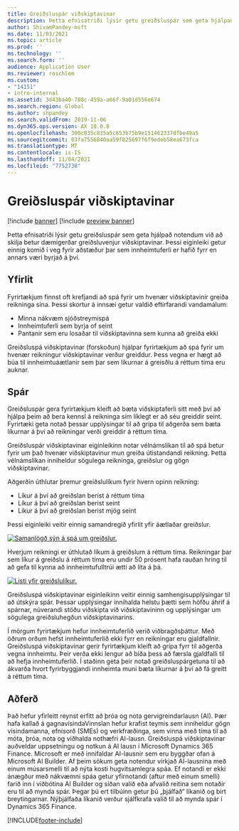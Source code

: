 ```yaml
---
title: Greiðsluspár viðskiptavinar
description: Þetta efnisatriði lýsir getu greiðsluspár sem geta hjálpað notendum við að skilja betur dæmigerðar greiðsluvenjur viðskiptavinar. Þessi eiginleiki getur einnig komið í veg fyrir aðstæður þar sem innheimtuferli er hafið fyrr en annars væri byrjað á því.
author: ShivamPandey-msft
ms.date: 11/03/2021
ms.topic: article
ms.prod: ''
ms.technology: ''
ms.search.form: ''
audience: Application User
ms.reviewer: roschlom
ms.custom:
- "14151"
- intro-internal
ms.assetid: 3d43ba40-780c-459a-a66f-9a01d556e674
ms.search.region: Global
ms.author: shpandey
ms.search.validFrom: 2019-11-06
ms.dyn365.ops.version: AX 10.0.8
ms.openlocfilehash: 300c835c835a5c653b75b9e151462337dfbe49a5
ms.sourcegitcommit: 03fa7556840aa59f825697f6f9edeb58ea673fca
ms.translationtype: MT
ms.contentlocale: is-IS
ms.lasthandoff: 11/04/2021
ms.locfileid: "7752738"
---
```

# <a name="customer-payment-predictions"></a>Greiðsluspár viðskiptavinar

[!include [banner](../includes/banner.md)]
[!include [preview banner](../includes/preview-banner.md)]

Þetta efnisatriði lýsir getu greiðsluspár sem geta hjálpað notendum við að skilja betur dæmigerðar greiðsluvenjur viðskiptavinar. Þessi eiginleiki getur einnig komið í veg fyrir aðstæður þar sem innheimtuferli er hafið fyrr en annars væri byrjað á því.

## <a name="overview"></a>Yfirlit

Fyrirtækjum finnst oft krefjandi að spá fyrir um hvenær viðskiptavinir greiða reikninga sína. Þessi skortur á innsæi getur valdið eftirfarandi vandamálum:

- Minna nákvæm sjóðstreymispá
- Innheimtuferli sem byrja of seint
- Pantanir sem eru losaðar til viðskiptavinna sem kunna að greiða ekki

Greiðsluspá viðskiptavinar (forskoðun) hjálpar fyrirtækjum að spá fyrir um hvenær reikningur viðskiptavinar verður greiddur. Þess vegna er hægt að búa til innheimtuáætlanir sem þar sem líkurnar á greisðlu á réttum tíma eru auknar.

## <a name="predictions"></a>Spár

Greiðsluspár gera fyrirtækjum kleift að bæta viðskiptaferli sitt með því að hjálpa þeim að bera kennsl á reikninga sím líklegt er að séu greiddir seint. Fyrirtæki geta notað þessar upplýsingar til að grípa til aðgerða sem bæta líkurnar á því að reikningar verði greiddir á réttum tíma.

Greiðsluspár viðskiptavinar eiginleikinn notar vélnámslíkan til að spá betur fyrir um það hvenær viðskiptavinur mun greiða útistandandi reikning. Þetta vélnámslíkan inniheldur sögulega reikninga, greiðslur og gögn viðskiptavinar.

Aðgerðin úthlutar þremur greiðslulíkum fyrir hvern opinn reikning:

- Líkur á því að greiðslan berist á réttum tíma
- Líkur á því að greiðslan berist seint
- Líkur á því að greiðslan berist mjög seint

Þessi eiginleiki veitir einnig samandregið yfirlit yfir áætlaðar greiðslur.

[![ Samanlögð sýn á spá um greiðslur.](./media/graphic-payment-reports.png)](./media/graphic-payment-reports.png)

Hverjum reikningi er úthlutað líkum á greiðslum á réttum tíma. Reikningar þar sem líkur á greiðslu á réttum tíma eru undir 50 prósent hafa rauðan hring til að gefa til kynna að innheimtufulltrúi ætti að líta á þá.

[![ Listi yfir greiðslulíkur.](./media/customer-pymnt-probability-list.png)](./media/customer-pymnt-probability-list.png)

Greiðsluspá viðskiptavinar eiginleikinn veitir einnig samhengisupplýsingar til að útskýra spár. Þessar upplýsingar innihalda helstu þætti sem höfðu áhrif á spárnar, núverandi stöðu viðskipta við viðskiptavininn og upplýsingar um sögulega greiðsluhegðun viðskiptavinarins.

Í mörgum fyrirtækjum hefur innheimtuferlið verið viðbragðsþáttur. Með öðrum orðum hefst innheimtuferlið ekki fyrr en reikningar eru gjaldfallnir. Greiðsluspá viðskiptavinar gerir fyrirtækjum kleift að grípa fyrr til aðgerða vegna innheimtu. Þeir verða ekki lengur að bíða þess að færsla gjaldfalli til að hefja innheimtuferlið. Í staðinn geta þeir notað greiðsluspárgetuna til að ákvarða hvort fyrirbyggjandi innheimta muni bæta líkurnar á því að fá greitt á réttum tíma.

## <a name="methodology"></a>Aðferð

Það hefur yfirleitt reynst erfitt að þróa og nota gervigreindarlausn (AI). Þær hafa kallað á gagnavísindaVinnslan hefur krafist teymis sem inniheldur gögn vísindamanna, efnisorð (SMEs) og verkfræðinga, sem vinna með tíma til að móta, þróa, nota og viðhalda nothæfri AI-lausn. Greiðsluspá viðskiptavinar auðveldar uppsetningu og notkun á AI lausn í Microsoft Dynamics 365 Finance. Microsoft er með innifaldar AI-lausnir sem eru byggðar ofan á Microsoft AI Builder. Af þeim sökum geta notendur virkjað AI-lausnina með einum músarsmelli til að nýta kosti hugvitsamlegra spáa. Ef notandi er ekki ánægður með nákvæmni spáa getur yfirnotandi (aftur með einum smelli) farið inn í viðbótina AI Builder og síðan valið eða afvalið reitina sem notaðir eru til að mynda spár. Þegar þú ert tilbúinn getur þú „þjálfað“ líkanið og birt breytingarnar. Nýþjálfaða líkanið verður sjálfkrafa valið til að mynda spár í Dynamics 365 Finance.

[!INCLUDE[footer-include](../../includes/footer-banner.md)]
